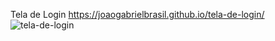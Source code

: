 Tela de Login   https://joaogabrielbrasil.github.io/tela-de-login/
![tela-de-login](https://user-images.githubusercontent.com/28787494/136667133-63f6214d-44c5-4fc3-8f08-609e1e654a3f.png)

